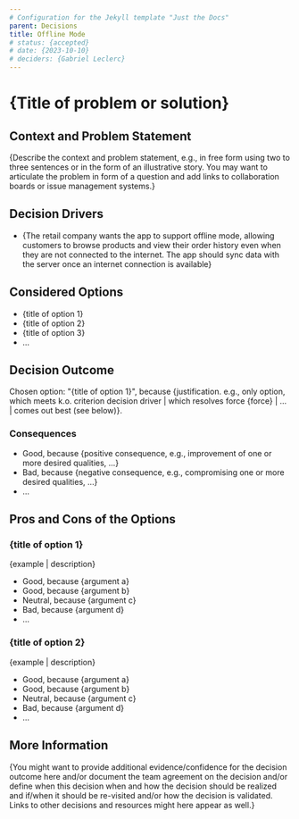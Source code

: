 ```yaml
---
# Configuration for the Jekyll template "Just the Docs"
parent: Decisions
title: Offline Mode
# status: {accepted}
# date: {2023-10-10}
# deciders: {Gabriel Leclerc}
---
```


# {Title of problem or solution}

## Context and Problem Statement

{Describe the context and problem statement, e.g., in free form using two to three sentences or in the form of an illustrative story.
You may want to articulate the problem in form of a question and add links to collaboration boards or issue management systems.}

## Decision Drivers

- {The retail company wants the app to support offline mode, allowing customers to browse products and view their order history even when they are not connected to the internet. The app should sync data with the server once an internet connection is available}

## Considered Options

- {title of option 1}
- {title of option 2}
- {title of option 3}
- … <!-- numbers of options can vary -->

## Decision Outcome

Chosen option: "{title of option 1}", because
{justification. e.g., only option, which meets k.o. criterion decision driver | which resolves force {force} | … | comes out best (see below)}.

### Consequences

- Good, because {positive consequence, e.g., improvement of one or more desired qualities, …}
- Bad, because {negative consequence, e.g., compromising one or more desired qualities, …}
- … <!-- numbers of consequences can vary -->

## Pros and Cons of the Options

### {title of option 1}

{example | description}

- Good, because {argument a}
- Good, because {argument b}
- Neutral, because {argument c}
- Bad, because {argument d}
- … <!-- numbers of pros and cons can vary -->

### {title of option 2}

{example | description}

- Good, because {argument a}
- Good, because {argument b}
- Neutral, because {argument c}
- Bad, because {argument d}
- …

## More Information

{You might want to provide additional evidence/confidence for the decision outcome here and/or
document the team agreement on the decision and/or
define when this decision when and how the decision should be realized and if/when it should be re-visited and/or
how the decision is validated.
Links to other decisions and resources might here appear as well.}
